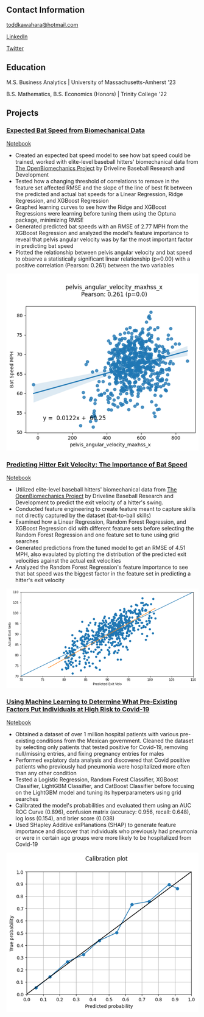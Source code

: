 ## Contact Information
toddkawahara@hotmail.com


[LinkedIn](https://www.linkedin.com/in/todd-kawahara/)


[Twitter](https://twitter.com/toddkawahara)

## Education
M.S. Business Analytics | University of Massachusetts-Amherst '23



B.S. Mathematics, B.S. Economics (Honors) | Trinity College '22
## Projects
### <ins>[Expected Bat Speed from Biomechanical Data](https://toddkawahara.wordpress.com/2023/09/10/expected-bat-speed-from-biomechanical-data/)<ins>
[Notebook](https://github.com/toddkawahara/expected-bat-speed/blob/main/Predicting_Bat_Speed.ipynb)
- Created an expected bat speed model to see how bat speed could be trained, worked with elite-level baseball hitters' biomechanical data from [The OpenBiomechanics Project](https://www.openbiomechanics.org/) by Driveline Baseball Research and Development
- Tested how a changing threshold of correlations to remove in the feature set affected RMSE and the slope of the line of best fit between the predicted and actual bat speeds for a Linear Regression, Ridge Regression, and XGBoost Regression
- Graphed learning curves to see how the Ridge and XGBoost Regressions were learning before tuning them using the Optuna package, minimizing RMSE
- Generated predicted bat speeds with an RMSE of 2.77 MPH from the XGBoost Regression and analyzed the model's feature importance to reveal that pelvis angular velocity was by far the most important factor in predicting bat speed
- Plotted the relationship between pelvis angular velocity and bat speed to observe a statistically significant linear relationship (p=0.00) with a positive correlation (Pearson: 0.261) between the two variables

![Pelvis1](https://github.com/toddkawahara/portfolio/blob/main/images/expected%20bat%20speed%20pelvis.png)


### <ins>[Predicting Hitter Exit Velocity: The Importance of Bat Speed](https://toddkawahara.wordpress.com/2023/01/10/predicting-hitter-exit-velocity-the-importance-of-bat-speed/)<ins>
[Notebook](https://github.com/toddkawahara/predicted-exit-velocity/blob/main/Driveline_Hitting.ipynb)
- Utilized elite-level baseball hitters' biomechanical data from [The OpenBiomechanics Project](https://www.openbiomechanics.org/) by Driveline Baseball Research and Development to predict the exit velocity of a hitter's swing.
- Conducted feature engineering to create feature meant to capture skills not directly captured by the dataset (bat-to-ball skills)
- Examined how a Linear Regression, Random Forest Regression, and XGBoost Regression did with different feature sets before selecting the Random Forest Regression and one feature set to tune using grid searches
- Generated predictions from the tuned model to get an RMSE of 4.51 MPH, also evaulated by plotting the distribution of the predicted exit velocities against the actual exit velocities
- Analyzed the Random Forest Regression's feature importance to see that bat speed was the biggest factor in the feature set in predicting a hitter's exit velocity


![Evaluation](https://github.com/toddkawahara/portfolio/blob/main/images/expected%20exit%20velo%20evaluation.png)


### <ins>[Using Machine Learning to Determine What Pre-Existing Factors Put Individuals at High Risk to Covid-19](https://toddkawahara.wordpress.com/2023/01/26/using-machine-learning-to-see-what-pre-existing-factors-put-individuals-at-high-risk-to-covid-19/)<ins>
[Notebook](https://github.com/toddkawahara/covid-hospitalizations/blob/main/Covid.ipynb)
- Obtained a dataset of over 1 million hospital patients with various pre-existing conditions from the Mexican government. Cleaned the dataset by selecting only patients that tested positive for Covid-19, removing null/missing entries, and fixing pregnancy entries for males
- Performed explatory data analysis and discovered that Covid positive patients who previously had pneumonia were hospitalized more often than any other condition
- Tested a Logistic Regression, Random Forest Classifier, XGBoost Classifier, LightGBM Classifier, and CatBoost Classifier before focusing on the LightGBM model and tuning its hyperparameters using grid searches
- Calibrated the model's probabilities and evaluated them using an AUC ROC Curve (0.896), confusion matrix (accuracy: 0.956, recall: 0.648), log loss (0.154), and brier score (0.038)
- Used SHapley Additive exPlanations (SHAP) to generate feature importance and discover that individuals who previously had pneumonia or were in certain age groups were more likely to be hospitalized from Covid-19


![Calibration](https://github.com/toddkawahara/portfolio/blob/main/images/covid_calibration_1.png)
